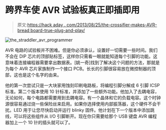 # 跨界车使 AVR 试验板真正即插即用

> 原文:[https://hack aday . com/2013/08/25/the-crossifier-makes-AVR-bread board-true-plug-and-play/](https://hackaday.com/2013/08/25/the-straddler-makes-avr-breadboarding-truly-plug-and-play/)

![the_straddler_avr_programmer](../Images/9fe1ab61bf930f0661c2850895431a19.png)

AVR 电路的试验板并不困难。但是你必须承认，设置好一切需要一些时间。我们不会在 DIP 芯片的顶部贴标签，这样你只需看一眼就能知道每个引脚的功能。这意味着连接编程器需要拿出数据表。[姚一奇]找到了解决这个问题的方法，那就是为每个 AVR 芯片家族制作一个接口 PCB。长长的引脚很容易放在微控制器的顶部，这也是这个名字的由来。

他的第一次尝试只是一大块家用蚀刻印刷电路板，将编程引脚分解成 6 引脚 ICSP 标准。第二个版本使用 10 针标准，并添加了一些额外功能。他加入了去耦电容，无论如何，每个电路都需要用到去耦电容。有一个晶体和它的负载电容。这个时钟源很容易通过烧一些保险丝来启用。如果你选择使用内部振荡器，这个硬件不会干扰。LED 用于让您尽快启动并运行 blinky 固件。他计划在下一个版本中添加跳线，可以将这些组件从 I/O 引脚断开。现在你只需要给那个 USB 键盘 AVR 编程器加上一个 10 针的插头就可以了。